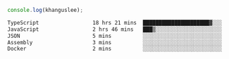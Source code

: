 ```js
console.log(khanguslee);
```

<!--START_SECTION:waka-->

```txt
TypeScript                 18 hrs 21 mins  █████████████████████▓░░░   86.02 %
JavaScript                 2 hrs 46 mins   ███▒░░░░░░░░░░░░░░░░░░░░░   12.99 %
JSON                       5 mins          ░░░░░░░░░░░░░░░░░░░░░░░░░   00.43 %
Assembly                   3 mins          ░░░░░░░░░░░░░░░░░░░░░░░░░   00.24 %
Docker                     2 mins          ░░░░░░░░░░░░░░░░░░░░░░░░░   00.16 %
```

<!--END_SECTION:waka-->

<!--
**khanguslee/khanguslee** is a ✨ _special_ ✨ repository because its `README.md` (this file) appears on your GitHub profile.

Here are some ideas to get you started:

- 🔭 I’m currently working on ...
- 🌱 I’m currently learning ...
- 👯 I’m looking to collaborate on ...
- 🤔 I’m looking for help with ...
- 💬 Ask me about ...
- 📫 How to reach me: ...
- 😄 Pronouns: ...
- ⚡ Fun fact: ...
-->
